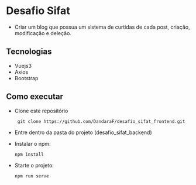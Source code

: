 # Desafio Sifat

- Criar um blog que possua um sistema de curtidas de cada post, criação, modificação e deleção.

## Tecnologias

- Vuejs3
- Axios
- Bootstrap

## Como executar

- Clone este repositório

  ```console
   git clone https://github.com/DandaraF/desafio_sifat_frontend.git
  ```

- Entre dentro da pasta do projeto (desafio_sifat_backend)

- Instalar o npm:
  ```console
  npm install
  ```
- Starte o projeto:
  ```console
  npm run serve
  ```
